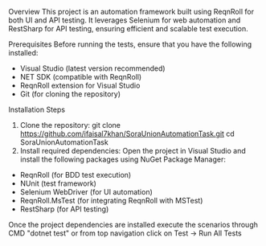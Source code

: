 Overview
This project is an automation framework built using ReqnRoll for both UI and API testing. It leverages Selenium for web automation and RestSharp for API testing, ensuring efficient and scalable test execution.

Prerequisites
Before running the tests, ensure that you have the following installed:

- Visual Studio (latest version recommended)
- NET SDK (compatible with ReqnRoll)
- ReqnRoll extension for Visual Studio
- Git (for cloning the repository)

Installation Steps
1. Clone the repository:
  git clone https://github.com/ifaisal7khan/SoraUnionAutomationTask.git
  cd SoraUnionAutomationTask
2. Install required dependencies:
Open the project in Visual Studio and install the following packages using NuGet Package Manager:

- ReqnRoll (for BDD test execution)
- NUnit (test framework)
- Selenium WebDriver (for UI automation)
- ReqnRoll.MsTest (for integrating ReqnRoll with MSTest)
- RestSharp (for API testing)

Once the project dependencies are installed
execute the scenarios through CMD "dotnet test"
or from top navigation click on Test -> Run All Tests
